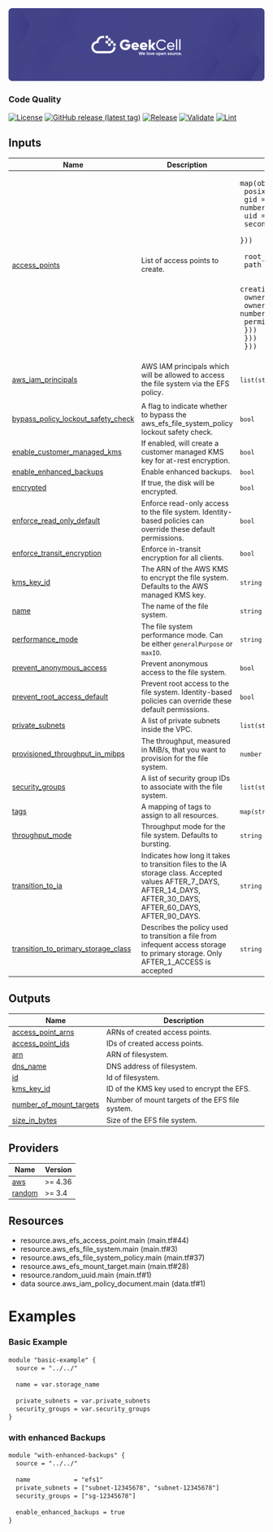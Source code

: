 <!-- BEGIN_TF_DOCS -->
[![Geek Cell GmbH](https://raw.githubusercontent.com/geekcell/.github/main/geekcell-github-banner.png)](https://www.geekcell.io/)

### Code Quality
[![License](https://img.shields.io/github/license/geekcell/terraform-aws-efs)](https://github.com/geekcell/terraform-aws-efs/blob/master/LICENSE)
[![GitHub release (latest tag)](https://img.shields.io/github/v/release/geekcell/terraform-aws-efs?logo=github&sort=semver)](https://github.com/geekcell/terraform-aws-efs/releases)
[![Release](https://github.com/geekcell/terraform-aws-efs/actions/workflows/release.yaml/badge.svg)](https://github.com/geekcell/terraform-aws-efs/actions/workflows/release.yaml)
[![Validate](https://github.com/geekcell/terraform-aws-efs/actions/workflows/validate.yaml/badge.svg)](https://github.com/geekcell/terraform-aws-efs/actions/workflows/validate.yaml)
[![Lint](https://github.com/geekcell/terraform-aws-efs/actions/workflows/linter.yaml/badge.svg)](https://github.com/geekcell/terraform-aws-efs/actions/workflows/linter.yaml)

<!--
Comment in these badges if they apply to the repository.

### Security
[![Infrastructure Tests](https://www.bridgecrew.cloud/badges/github/geekcell/terraform-aws-efs/general)](https://www.bridgecrew.cloud/link/badge?vcs=github&fullRepo=geekcell%2Fterraform-aws-efs&benchmark=INFRASTRUCTURE+SECURITY)

#### Cloud
[![Infrastructure Tests](https://www.bridgecrew.cloud/badges/github/geekcell/terraform-aws-efs/cis_aws)](https://www.bridgecrew.cloud/link/badge?vcs=github&fullRepo=geekcell%2Fterraform-aws-efs&benchmark=CIS+AWS+V1.2)
[![Infrastructure Tests](https://www.bridgecrew.cloud/badges/github/geekcell/terraform-aws-efs/cis_aws_13)](https://www.bridgecrew.cloud/link/badge?vcs=github&fullRepo=geekcell%2Fterraform-aws-efs&benchmark=CIS+AWS+V1.3)
[![Infrastructure Tests](https://www.bridgecrew.cloud/badges/github/geekcell/terraform-aws-efs/cis_azure)](https://www.bridgecrew.cloud/link/badge?vcs=github&fullRepo=geekcell%2Fterraform-aws-efs&benchmark=CIS+AZURE+V1.1)
[![Infrastructure Tests](https://www.bridgecrew.cloud/badges/github/geekcell/terraform-aws-efs/cis_azure_13)](https://www.bridgecrew.cloud/link/badge?vcs=github&fullRepo=geekcell%2Fterraform-aws-efs&benchmark=CIS+AZURE+V1.3)
[![Infrastructure Tests](https://www.bridgecrew.cloud/badges/github/geekcell/terraform-aws-efs/cis_gcp)](https://www.bridgecrew.cloud/link/badge?vcs=github&fullRepo=geekcell%2Fterraform-aws-efs&benchmark=CIS+GCP+V1.1)

##### Container
[![Infrastructure Tests](https://www.bridgecrew.cloud/badges/github/geekcell/terraform-aws-efs/cis_kubernetes_16)](https://www.bridgecrew.cloud/link/badge?vcs=github&fullRepo=geekcell%2Fterraform-aws-efs&benchmark=CIS+KUBERNETES+V1.6)
[![Infrastructure Tests](https://www.bridgecrew.cloud/badges/github/geekcell/terraform-aws-efs/cis_eks_11)](https://www.bridgecrew.cloud/link/badge?vcs=github&fullRepo=geekcell%2Fterraform-aws-efs&benchmark=CIS+EKS+V1.1)
[![Infrastructure Tests](https://www.bridgecrew.cloud/badges/github/geekcell/terraform-aws-efs/cis_gke_11)](https://www.bridgecrew.cloud/link/badge?vcs=github&fullRepo=geekcell%2Fterraform-aws-efs&benchmark=CIS+GKE+V1.1)
[![Infrastructure Tests](https://www.bridgecrew.cloud/badges/github/geekcell/terraform-aws-efs/cis_kubernetes)](https://www.bridgecrew.cloud/link/badge?vcs=github&fullRepo=geekcell%2Fterraform-aws-efs&benchmark=CIS+KUBERNETES+V1.5)

#### Data protection
[![Infrastructure Tests](https://www.bridgecrew.cloud/badges/github/geekcell/terraform-aws-efs/soc2)](https://www.bridgecrew.cloud/link/badge?vcs=github&fullRepo=geekcell%2Fterraform-aws-efs&benchmark=SOC2)
[![Infrastructure Tests](https://www.bridgecrew.cloud/badges/github/geekcell/terraform-aws-efs/pci)](https://www.bridgecrew.cloud/link/badge?vcs=github&fullRepo=geekcell%2Fterraform-aws-efs&benchmark=PCI-DSS+V3.2)
[![Infrastructure Tests](https://www.bridgecrew.cloud/badges/github/geekcell/terraform-aws-efs/pci_dss_v321)](https://www.bridgecrew.cloud/link/badge?vcs=github&fullRepo=geekcell%2Fterraform-aws-efs&benchmark=PCI-DSS+V3.2.1)
[![Infrastructure Tests](https://www.bridgecrew.cloud/badges/github/geekcell/terraform-aws-efs/iso)](https://www.bridgecrew.cloud/link/badge?vcs=github&fullRepo=geekcell%2Fterraform-aws-efs&benchmark=ISO27001)
[![Infrastructure Tests](https://www.bridgecrew.cloud/badges/github/geekcell/terraform-aws-efs/nist)](https://www.bridgecrew.cloud/link/badge?vcs=github&fullRepo=geekcell%2Fterraform-aws-efs&benchmark=NIST-800-53)
[![Infrastructure Tests](https://www.bridgecrew.cloud/badges/github/geekcell/terraform-aws-efs/hipaa)](https://www.bridgecrew.cloud/link/badge?vcs=github&fullRepo=geekcell%2Fterraform-aws-efs&benchmark=HIPAA)
[![Infrastructure Tests](https://www.bridgecrew.cloud/badges/github/geekcell/terraform-aws-efs/fedramp_moderate)](https://www.bridgecrew.cloud/link/badge?vcs=github&fullRepo=geekcell%2Fterraform-aws-efs&benchmark=FEDRAMP+%28MODERATE%29)

-->



## Inputs

| Name | Description | Type | Default | Required |
|------|-------------|------|---------|:--------:|
| <a name="input_access_points"></a> [access\_points](#input\_access\_points) | List of access points to create. | <pre>map(object({<br>    posix_user = optional(object({<br>      gid            = number<br>      uid            = number<br>      secondary_gids = optional(list(number))<br>    }))<br><br>    root_directory = optional(object({<br>      path = string<br><br>      creation_info = optional(object({<br>        owner_gid   = number<br>        owner_uid   = number<br>        permissions = string<br>      }))<br>    }))<br>  }))</pre> | `{}` | no |
| <a name="input_aws_iam_principals"></a> [aws\_iam\_principals](#input\_aws\_iam\_principals) | AWS IAM principals which will be allowed to access the file system via the EFS policy. | `list(string)` | <pre>[<br>  "*"<br>]</pre> | no |
| <a name="input_bypass_policy_lockout_safety_check"></a> [bypass\_policy\_lockout\_safety\_check](#input\_bypass\_policy\_lockout\_safety\_check) | A flag to indicate whether to bypass the aws\_efs\_file\_system\_policy lockout safety check. | `bool` | `false` | no |
| <a name="input_enable_customer_managed_kms"></a> [enable\_customer\_managed\_kms](#input\_enable\_customer\_managed\_kms) | If enabled, will create a customer managed KMS key for at-rest encryption. | `bool` | `false` | no |
| <a name="input_enable_enhanced_backups"></a> [enable\_enhanced\_backups](#input\_enable\_enhanced\_backups) | Enable enhanced backups. | `bool` | `false` | no |
| <a name="input_encrypted"></a> [encrypted](#input\_encrypted) | If true, the disk will be encrypted. | `bool` | `true` | no |
| <a name="input_enforce_read_only_default"></a> [enforce\_read\_only\_default](#input\_enforce\_read\_only\_default) | Enforce read-only access to the file system. Identity-based policies can override these default permissions. | `bool` | `false` | no |
| <a name="input_enforce_transit_encryption"></a> [enforce\_transit\_encryption](#input\_enforce\_transit\_encryption) | Enforce in-transit encryption for all clients. | `bool` | `true` | no |
| <a name="input_kms_key_id"></a> [kms\_key\_id](#input\_kms\_key\_id) | The ARN of the AWS KMS to encrypt the file system. Defaults to the AWS managed KMS key. | `string` | `null` | no |
| <a name="input_name"></a> [name](#input\_name) | The name of the file system. | `string` | n/a | yes |
| <a name="input_performance_mode"></a> [performance\_mode](#input\_performance\_mode) | The file system performance mode. Can be either `generalPurpose` or `maxIO`. | `string` | `"generalPurpose"` | no |
| <a name="input_prevent_anonymous_access"></a> [prevent\_anonymous\_access](#input\_prevent\_anonymous\_access) | Prevent anonymous access to the file system. | `bool` | `false` | no |
| <a name="input_prevent_root_access_default"></a> [prevent\_root\_access\_default](#input\_prevent\_root\_access\_default) | Prevent root access to the file system. Identity-based policies can override these default permissions. | `bool` | `false` | no |
| <a name="input_private_subnets"></a> [private\_subnets](#input\_private\_subnets) | A list of private subnets inside the VPC. | `list(string)` | n/a | yes |
| <a name="input_provisioned_throughput_in_mibps"></a> [provisioned\_throughput\_in\_mibps](#input\_provisioned\_throughput\_in\_mibps) | The throughput, measured in MiB/s, that you want to provision for the file system. | `number` | `0` | no |
| <a name="input_security_groups"></a> [security\_groups](#input\_security\_groups) | A list of security group IDs to associate with the file system. | `list(string)` | n/a | yes |
| <a name="input_tags"></a> [tags](#input\_tags) | A mapping of tags to assign to all resources. | `map(string)` | `{}` | no |
| <a name="input_throughput_mode"></a> [throughput\_mode](#input\_throughput\_mode) | Throughput mode for the file system. Defaults to bursting. | `string` | `"bursting"` | no |
| <a name="input_transition_to_ia"></a> [transition\_to\_ia](#input\_transition\_to\_ia) | Indicates how long it takes to transition files to the IA storage class. Accepted values AFTER\_7\_DAYS, AFTER\_14\_DAYS, AFTER\_30\_DAYS, AFTER\_60\_DAYS, AFTER\_90\_DAYS. | `string` | `"AFTER_30_DAYS"` | no |
| <a name="input_transition_to_primary_storage_class"></a> [transition\_to\_primary\_storage\_class](#input\_transition\_to\_primary\_storage\_class) | Describes the policy used to transition a file from infequent access storage to primary storage. Only AFTER\_1\_ACCESS is accepted | `string` | `"AFTER_1_ACCESS"` | no |

## Outputs

| Name | Description |
|------|-------------|
| <a name="output_access_point_arns"></a> [access\_point\_arns](#output\_access\_point\_arns) | ARNs of created access points. |
| <a name="output_access_point_ids"></a> [access\_point\_ids](#output\_access\_point\_ids) | IDs of created access points. |
| <a name="output_arn"></a> [arn](#output\_arn) | ARN of filesystem. |
| <a name="output_dns_name"></a> [dns\_name](#output\_dns\_name) | DNS address of filesystem. |
| <a name="output_id"></a> [id](#output\_id) | Id of filesystem. |
| <a name="output_kms_key_id"></a> [kms\_key\_id](#output\_kms\_key\_id) | ID of the KMS key used to encrypt the EFS. |
| <a name="output_number_of_mount_targets"></a> [number\_of\_mount\_targets](#output\_number\_of\_mount\_targets) | Number of mount targets of the EFS file system. |
| <a name="output_size_in_bytes"></a> [size\_in\_bytes](#output\_size\_in\_bytes) | Size of the EFS file system. |

## Providers

| Name | Version |
|------|---------|
| <a name="provider_aws"></a> [aws](#provider\_aws) | >= 4.36 |
| <a name="provider_random"></a> [random](#provider\_random) | >= 3.4 |

## Resources

- resource.aws_efs_access_point.main (main.tf#44)
- resource.aws_efs_file_system.main (main.tf#3)
- resource.aws_efs_file_system_policy.main (main.tf#37)
- resource.aws_efs_mount_target.main (main.tf#28)
- resource.random_uuid.main (main.tf#1)
- data source.aws_iam_policy_document.main (data.tf#1)

# Examples
### Basic Example
```hcl
module "basic-example" {
  source = "../../"

  name = var.storage_name

  private_subnets = var.private_subnets
  security_groups = var.security_groups
}
```

### with enhanced Backups
```hcl
module "with-enhanced-backups" {
  source = "../../"

  name            = "efs1"
  private_subnets = ["subnet-12345678", "subnet-12345678"]
  security_groups = ["sg-12345678"]

  enable_enhanced_backups = true
}
```
<!-- END_TF_DOCS -->
